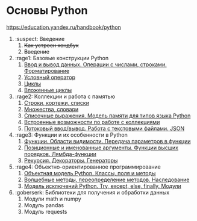 # Основы Python

https://education.yandex.ru/handbook/python

1. :suspect: Введение
    1. ~~Как устроен хендбук~~
    2. ~~Введение~~
2. :rage1: Базовые конструкции Python
    1. [Ввод и вывод данных. Операции с числами, строками. Форматирование](https://github.com/CityRunner/education-handbook/tree/main/python/unit_2/topic_1)
    2. [Условный оператор](https://github.com/CityRunner/education-handbook/tree/main/python/unit_2/topic_2)
    3. [Циклы](https://github.com/CityRunner/education-handbook/tree/main/python/unit_2/topic_3)
    4. [Вложенные циклы](https://github.com/CityRunner/education-handbook/tree/main/python/unit_2/topic_4)
3. :rage2: Коллекции и работа с памятью
    1. [Строки, кортежи, списки](https://github.com/CityRunner/education-handbook/tree/main/python/unit_3/topic_1)
    2. [Множества, словари](https://github.com/CityRunner/education-handbook/tree/main/python/unit_3/topic_2)
    3. [Списочные выражения. Модель памяти для типов языка Python](https://github.com/CityRunner/education-handbook/tree/main/python/unit_3/topic_3)
    4. [Встроенные возможности по работе с коллекциями](https://github.com/CityRunner/education-handbook/tree/main/python/unit_3/topic_4)
    5. [Потоковый ввод/вывод. Работа с текстовыми файлами. JSON](https://github.com/CityRunner/education-handbook/tree/main/python/unit_3/topic_5)
4. :rage3: Функции и их особенности в Python
    1. [Функции. Области видимости. Передача параметров в функции](https://github.com/CityRunner/education-handbook/tree/main/python/unit_4/topic_1)
    2. [Позиционные и именованные аргументы. Функции высших порядков. Лямбда-функции](https://github.com/CityRunner/education-handbook/tree/main/python/unit_4/topic_2)
    3. [Рекурсия. Декораторы. Генераторы](https://github.com/CityRunner/education-handbook/tree/main/python/unit_4/topic_3)
5. :rage4: Объектно-ориентированное программирование
    1. [Объектная модель Python. Классы, поля и методы](https://github.com/CityRunner/education-handbook/tree/main/python/unit_5/topic_1)
    2. [Волшебные методы, переопределение методов. Наследование](https://github.com/CityRunner/education-handbook/tree/main/python/unit_5/topic_2)
    3. [Модель исключений Python. Try, except, else, finally. Модули](https://github.com/CityRunner/education-handbook/tree/main/python/unit_5/topic_3)
6. :goberserk: Библиотеки для получения и обработки данных
    1. Модули math и numpy
    2. Модуль pandas
    3. Модуль requests
